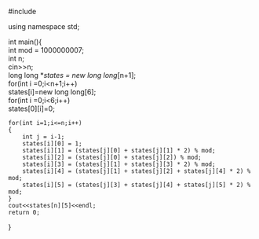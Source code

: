#include <iostream>  
  
using namespace std;  
  
int main(){  
    int mod = 1000000007;  
    int n;  
    cin>>n;  
    long long **states = new long long*[n+1];  
    for(int i =0;i<n+1;i++)  
        states[i]=new long long[6];  
    for(int i =0;i<6;i++)  
        states[0][i]=0;  
  
    for(int i=1;i<=n;i++)  
    {  
        int j = i-1;  
        states[i][0] = 1;  
        states[i][1] = (states[j][0] + states[j][1] * 2) % mod;  
        states[i][2] = (states[j][0] + states[j][2]) % mod;  
        states[i][3] = (states[j][1] + states[j][3] * 2) % mod;  
        states[i][4] = (states[j][1] + states[j][2] + states[j][4] * 2) % mod;  
        states[i][5] = (states[j][3] + states[j][4] + states[j][5] * 2) % mod;  
    }  
    cout<<states[n][5]<<endl;  
    return 0;  
} 
